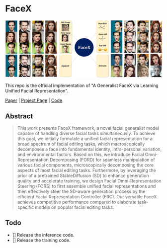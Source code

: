 # FaceX

![Teaser](./teaser.png)

This repo is the official implementation of "A Generalist FaceX via Learning Unified Facial Representation".

<!-- By [Bowen Zhang](http://home.ustc.edu.cn/~zhangbowen)\*, [Chenyang Qi](https://chenyangqiqi.github.io)\*, [Pan Zhang](https://panzhang0212.github.io), [Bo Zhang](https://bo-zhang.me/), [HsiangTao Wu](https://dl.acm.org/profile/81487650131), [Dong Chen](http://www.dongchen.pro/), [Qifeng Chen](https://cqf.io), [Yong Wang](http://en.auto.ustc.edu.cn/2021/0616/c26828a513186/page.htm) and [Fang Wen](https://www.microsoft.com/en-us/research/people/fangwen/). -->

[Paper]() | [Project Page](https://diffusion-facex.github.io/) | [Code](https://github.com/diffusion-facex/FaceX)

## Abstract

> This work presents FaceX framework, a novel facial generalist model capable of handling diverse facial tasks simultaneously.
To achieve this goal, we initially formulate a unified facial representation for a broad spectrum of facial editing tasks, which macroscopically decomposes a face into fundamental identity, intra-personal variation, and environmental factors. 
Based on this, we introduce Facial Omni-Representation Decomposing (FORD) for seamless manipulation of various facial components, microscopically decomposing the core aspects of most facial editing tasks.
Furthermore, by leveraging the prior of a pretrained StableDiffusion (SD) to enhance generation quality and accelerate training, we design Facial Omni-Representation Steering (FORS) to first assemble unified facial representations and then effectively steer the SD-aware generation process by the efficient Facial Representation Controller (FRC). 
Our versatile FaceX achieves competitive performance compared to elaborate task-specific models on popular facial editing tasks. 

## Todo

- [] Release the inference code.
- [] Release the training code.
